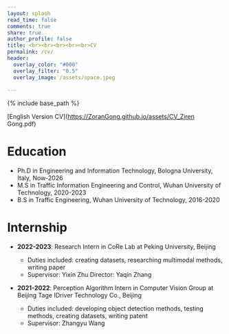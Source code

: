 ```yaml
---
layout: splash
read_time: false
comments: true
share: true
author_profile: false
title: <br><br><br><br><br>CV
permalink: /cv/
header:
  overlay_color: "#000"
  overlay_filter: "0.5"
  overlay_image: /assets/space.jpeg
  
---
```


{% include base_path %}

[English Version CV](https://ZoranGong.github.io/assets/CV_Ziren Gong.pdf)

Education
======
* Ph.D in Engineering and Information Technology, Bologna University, Italy, Now-2026
* M.S in Traffic Information Engineering and Control, Wuhan University of Technology, 2020-2023
* B.S in Traffic Engineering, Wuhan University of Technology, 2016-2020

Internship
======
* **2022-2023**: Research Intern in CoRe Lab at Peking University, Beijing
  * Duties included: creating datasets, researching multimodal methods, writing paper
  * Supervisor: Yixin Zhu       Director: Yaqin Zhang

* **2021-2022**: Perception Algorithm Intern in Computer Vision Group at Beijing Tage IDriver Technology Co., Beijing
  * Duties included: developing object detection methods, testing methods, creating datasets, writing patent
  * Supervisor: Zhangyu Wang
  

